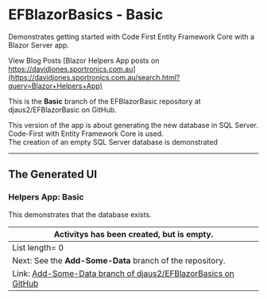 # EFBlazorBasics - Basic
Demonstrates getting started with Code First Entity Framework Core with a Blazor Server app.

View Blog Posts [Blazor Helpers App posts on https://davidjones.sportronics.com.au](https://davidjones.sportronics.com.au/search.html?query=Blazor+Helpers+App)

This is the **Basic** branch of the EFBlazorBasic repository at djaus2/EFBlazorBasic on GitHub.  

This version of the app is about generating the new database in SQL Server.  
Code-First with Entity Framework Core is used.  
The creation of an empty SQL Server database is demonstrated

<hr/>

## The Generated UI

### Helpers App: Basic

This demonstrates that the database exists.

| Activitys has been created, but is empty. |
|-------------------------------------------|
| List length= 0 |
| Next: See the **Add-Some-Data** branch of the repository. |
| Link: [Add-Some-Data branch of djaus2/EFBlazorBasics on GitHub](https://github.com/djaus2/EFBlazorBasics/tree/Add-Some-Data) |


